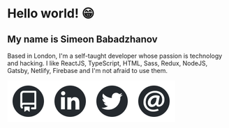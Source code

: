 # Hello world! 😁

## My name is Simeon Babadzhanov

Based in London, I'm a self-taught developer whose passion is technology and hacking. I like ReactJS, TypeScript, HTML, Sass, Redux, NodeJS, Gatsby, Netlify, Firebase and I'm not afraid to use them.

<div align="center">
    <a href="https://github.com/Babadzhanov?tab=repositories" target="_blank">
        <img width="96" height="96"  src="https://github.com/Babadzhanov/Babadzhanov/blob/master/assets/icon-repos.svg" align="left">
    </a>
    <a href="https://www.linkedin.com/in/simeon-babadzhanov/" target="_blank">
        <img width="96" height="96" src="https://github.com/Babadzhanov/Babadzhanov/blob/master/assets/icon-linkedin.svg" align="left">
    </a>
    <a href="https://twitter.com/thisBabadzhanov" target="_blank">
        <img width="96" height="96"  src="https://github.com/Babadzhanov/Babadzhanov/blob/master/assets/icon-twitter.svg" align="left">
    </a>
    <a href="mailto:babadzhanov.simeon@gmail.com" target="_blank">
        <img width="96" height="96"  src="https://github.com/Babadzhanov/Babadzhanov/blob/master/assets/icon-email.svg" align="left">
    </a>
</div>
